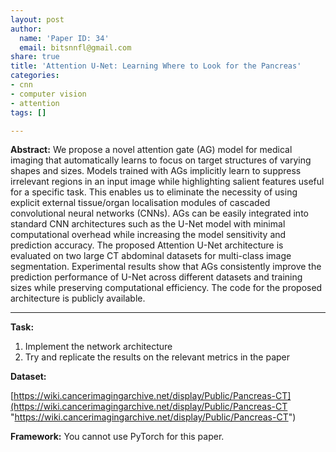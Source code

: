 ```yaml
---
layout: post
author:
  name: 'Paper ID: 34'
  email: bitsnnfl@gmail.com
share: true
title: 'Attention U-Net: Learning Where to Look for the Pancreas'
categories:
- cnn
- computer vision
- attention
tags: []

---
```

**Abstract:** We propose a novel attention gate (AG) model for medical imaging that automatically learns to focus on target structures of varying shapes and sizes. Models trained with AGs implicitly learn to suppress irrelevant regions in an input image while highlighting salient features useful for a specific task. This enables us to eliminate the necessity of using explicit external tissue/organ localisation modules of cascaded convolutional neural networks (CNNs). AGs can be easily integrated into standard CNN architectures such as the U-Net model with minimal computational overhead while increasing the model sensitivity and prediction accuracy. The proposed Attention U-Net architecture is evaluated on two large CT abdominal datasets for multi-class image segmentation. Experimental results show that AGs consistently improve the prediction performance of U-Net across different datasets and training sizes while preserving computational efficiency. The code for the proposed architecture is publicly available.

***

**Task:**

1. Implement the network architecture
2. Try and replicate the results on the relevant metrics in the paper

**Dataset:**

[https://wiki.cancerimagingarchive.net/display/Public/Pancreas-CT](https://wiki.cancerimagingarchive.net/display/Public/Pancreas-CT "https://wiki.cancerimagingarchive.net/display/Public/Pancreas-CT")

**Framework:** You cannot use PyTorch for this paper.